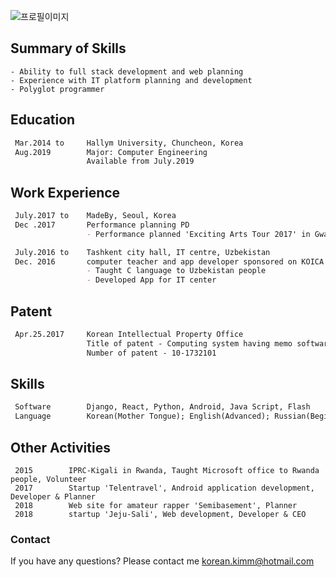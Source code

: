 ![프로필이미지](https://raw.githubusercontent.com/SUWANKIM/kimsuwan.github.io/master/pic.jpg)

## Summary of Skills

```
- Ability to full stack development and web planning
- Experience with IT platform planning and development
- Polyglot programmer
```


## Education
```markdown
 Mar.2014 to     Hallym University, Chuncheon, Korea
 Aug.2019        Major: Computer Engineering
                 Available from July.2019
```


## Work Experience
```markdown
 July.2017 to    MadeBy, Seoul, Korea
 Dec .2017       Performance planning PD
                 - Performance planned 'Exciting Arts Tour 2017' in Gwangju, Korea

 July.2016 to    Tashkent city hall, IT centre, Uzbekistan
 Dec. 2016       computer teacher and app developer sponsored on KOICA
                 - Taught C language to Uzbekistan people
                 - Developed App for IT center
```


## Patent
```markdown
 Apr.25.2017     Korean Intellectual Property Office
                 Title of patent - Computing system having memo software and method controlling of the same
                 Number of patent - 10-1732101
```


## Skills
```markdown
 Software        Django, React, Python, Android, Java Script, Flash
 Language        Korean(Mother Tongue); English(Advanced); Russian(Beginner)
```


## Other Activities
```
 2015        IPRC-Kigali in Rwanda, Taught Microsoft office to Rwanda people, Volunteer
 2017        Startup 'Telentravel', Android application development, Developer & Planner
 2018        Web site for amateur rapper 'Semibasement', Planner
 2018        startup 'Jeju-Sali', Web development, Developer & CEO
 ```


### Contact

If you have any questions? Please contact me [korean.kimm@hotmail.com](korean.kimm@hotmail.com)
